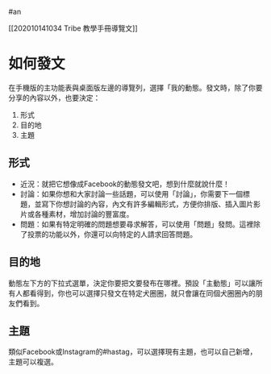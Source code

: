 #an 

[[202010141034 Tribe 教學手冊導覽文]]

# 如何發文
在手機版的主功能表與桌面版左邊的導覽列，選擇「我的動態。發文時，除了你要分享的內容以外，也要決定：
1. 形式
2. 目的地
3. 主題

## 形式
- 近況：就把它想像成Facebook的動態發文吧，想到什麼就說什麼！
- 討論：如果你想和大家討論一些話題，可以使用「討論」，你需要下一個標題，並寫下你想討論的內容，內文有許多編輯形式，方便你排版、插入圖片影片或各種素材，增加討論的豐富度。
- 問題：如果有特定明確的問題想要尋求解答，可以使用「問題」發問。這裡除了投票的功能以外，你還可以向特定的人請求回答問題。

## 目的地
動態左下方的下拉式選單，決定你要把文要發布在哪裡。預設「主動態」可以讓所有人都看得到，你也可以選擇只發文在特定犬圈圈，就只會讓在同個犬圈圈內的朋友們看到。

## 主題
類似Facebook或Instagram的#hastag，可以選擇現有主題，也可以自己新增，主題可以複選。